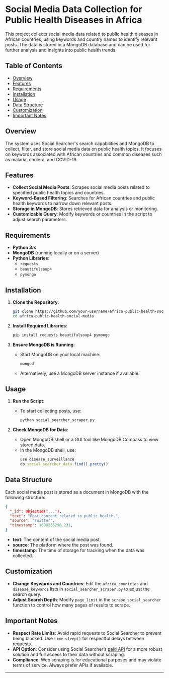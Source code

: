
# Social Media Data Collection for Public Health Diseases in Africa

This project collects social media data related to public health diseases in African countries, using keywords and country names to identify relevant posts. The data is stored in a MongoDB database and can be used for further analysis and insights into public health trends.

## Table of Contents
- [Overview](#overview)
- [Features](#features)
- [Requirements](#requirements)
- [Installation](#installation)
- [Usage](#usage)
- [Data Structure](#data-structure)
- [Customization](#customization)
- [Important Notes](#important-notes)

## Overview

The system uses Social Searcher's search capabilities and MongoDB to collect, filter, and store social media data on public health topics. It focuses on keywords associated with African countries and common diseases such as malaria, cholera, and COVID-19.

## Features

- **Collect Social Media Posts**: Scrapes social media posts related to specified public health topics and countries.
- **Keyword-Based Filtering**: Searches for African countries and public health keywords to narrow down relevant posts.
- **Storage in MongoDB**: Stores retrieved data for analysis or monitoring.
- **Customizable Query**: Modify keywords or countries in the script to adjust search parameters.

## Requirements

- **Python 3.x**
- **MongoDB** (running locally or on a server)
- **Python Libraries**:
  - `requests`
  - `beautifulsoup4`
  - `pymongo`

## Installation

1. **Clone the Repository**:
   ```bash
   git clone https://github.com/your-username/africa-public-health-social-media.git
   cd africa-public-health-social-media
   ```

2. **Install Required Libraries**:
   ```bash
   pip install requests beautifulsoup4 pymongo
   ```

3. **Ensure MongoDB is Running**:
   - Start MongoDB on your local machine:
     ```bash
     mongod
     ```
   - Alternatively, use a MongoDB server instance if available.

## Usage

1. **Run the Script**:
   - To start collecting posts, use:
     ```bash
     python social_searcher_scraper.py
     ```

2. **Check MongoDB for Data**:
   - Open MongoDB shell or a GUI tool like MongoDB Compass to view stored data.
   - In the MongoDB shell, use:
     ```javascript
     use disease_surveillance
     db.social_searcher_data.find().pretty()
     ```

## Data Structure

Each social media post is stored as a document in MongoDB with the following structure:

```json
{
  "_id": ObjectId("..."),
  "text": "Post content related to public health.",
  "source": "Twitter",
  "timestamp": 1698256298.231, 
}
```

- **text**: The content of the social media post.
- **source**: The platform where the post was found.
- **timestamp**: The time of storage for tracking when the data was collected.

## Customization

- **Change Keywords and Countries**: Edit the `africa_countries` and `disease_keywords` lists in `social_searcher_scraper.py` to adjust the search query.
- **Adjust Search Depth**: Modify `page_limit` in the `scrape_social_searcher` function to control how many pages of results to scrape.

## Important Notes

- **Respect Rate Limits**: Avoid rapid requests to Social Searcher to prevent being blocked. Use `time.sleep()` for respectful delays between requests.
- **API Option**: Consider using Social Searcher’s [paid API](https://www.social-searcher.com/api/) for a more robust solution and full access to their data without scraping.
- **Compliance**: Web scraping is for educational purposes and may violate terms of service. Always prefer APIs if available.

---
